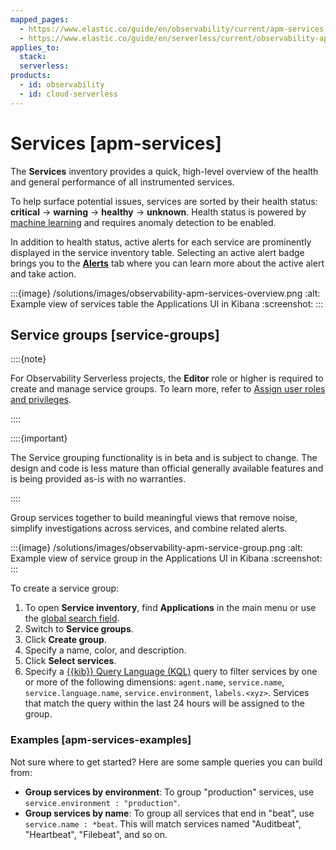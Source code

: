 ```yaml
---
mapped_pages:
  - https://www.elastic.co/guide/en/observability/current/apm-services.html
  - https://www.elastic.co/guide/en/serverless/current/observability-apm-services.html
applies_to:
  stack:
  serverless:
products:
  - id: observability
  - id: cloud-serverless
---
```


# Services [apm-services]

The **Services** inventory provides a quick, high-level overview of the health and general performance of all instrumented services.

To help surface potential issues, services are sorted by their health status: **critical** → **warning** → **healthy** → **unknown**. Health status is powered by [machine learning](/solutions/observability/apm/machine-learning.md) and requires anomaly detection to be enabled.

In addition to health status, active alerts for each service are prominently displayed in the service inventory table. Selecting an active alert badge brings you to the [**Alerts**](/solutions/observability/apm/create-apm-rules-alerts.md) tab where you can learn more about the active alert and take action.

:::{image} /solutions/images/observability-apm-services-overview.png
:alt: Example view of services table the Applications UI in Kibana
:screenshot:
:::

## Service groups [service-groups]

::::{note}

For Observability Serverless projects, the **Editor** role or higher is required to create and manage service groups. To learn more, refer to [Assign user roles and privileges](/deploy-manage/users-roles/cloud-organization/user-roles.md#general-assign-user-roles).

::::

::::{important}

The Service grouping functionality is in beta and is subject to change. The design and code is less mature than official generally available features and is being provided as-is with no warranties.

::::

Group services together to build meaningful views that remove noise, simplify investigations across services, and combine related alerts.

:::{image} /solutions/images/observability-apm-service-group.png
:alt: Example view of service group in the Applications UI in Kibana
:screenshot:
:::

To create a service group:

1. To open **Service inventory**, find **Applications** in the main menu or use the [global search field](/explore-analyze/find-and-organize/find-apps-and-objects.md).
2. Switch to **Service groups**.
3. Click **Create group**.
4. Specify a name, color, and description.
5. Click **Select services**.
6. Specify a [{{kib}} Query Language (KQL)](/explore-analyze/query-filter/languages/kql.md) query to filter services by one or more of the following dimensions: `agent.name`, `service.name`, `service.language.name`, `service.environment`, `labels.<xyz>`. Services that match the query within the last 24 hours will be assigned to the group.

### Examples [apm-services-examples]

Not sure where to get started? Here are some sample queries you can build from:

* **Group services by environment**: To group "production" services, use `service.environment : "production"`.
* **Group services by name**: To group all services that end in "beat", use `service.name : *beat`. This will match services named "Auditbeat", "Heartbeat", "Filebeat", and so on.